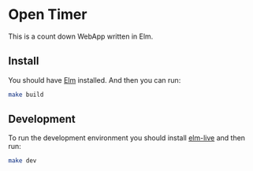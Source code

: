 # Open Timer

This is a count down WebApp written in Elm.

## Install

You should have [Elm](https://elm-lang.org/) installed.
And then you can run:

```sh
make build
```

## Development

To run the development environment you should install [elm-live](https://github.com/wking-io/elm-live) and then run:

```sh
make dev
```
